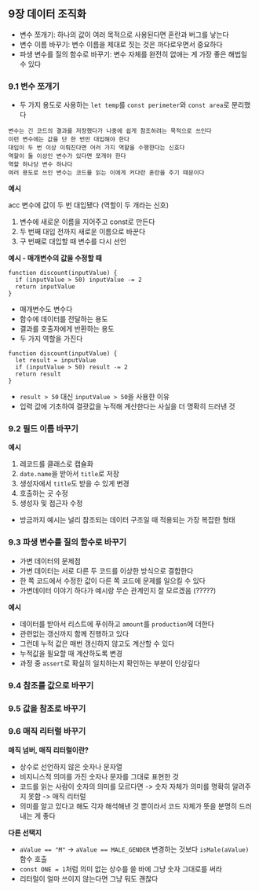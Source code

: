 ## 9장 데이터 조직화

- 변수 쪼개기: 하나의 값이 여러 목적으로 사용된다면 혼란과 버그를 낳는다
- 변수 이름 바꾸기: 변수 이름을 제대로 짓는 것은 까다로우면서 중요하다
- 파생 변수를 질의 함수로 바꾸기: 변수 자체를 완전히 없애는 게 가장 좋은 해법일 수 있다

### 9.1 변수 쪼개기

- 두 가지 용도로 사용하는 `let temp`를 `const perimeter`와 `const area`로 분리했다

```
변수는 긴 코드의 결과를 저장했다가 나중에 쉽게 참조하려는 목적으로 쓰인다
이런 변수에는 값을 단 한 번만 대입해야 한다
대입이 두 번 이상 이뤄진다면 어러 가지 역할을 수행한다는 신호다
역할이 둘 이상인 변수가 있다면 쪼개야 한다
역할 하나당 변수 하나다
여러 용도로 쓰인 변수는 코드를 읽는 이에게 커다란 혼란을 주기 때문이다
```

**예시**

acc 변수에 값이 두 번 대입됐다 (역할이 두 개라는 신호)

1. 변수에 새로운 이름을 지어주고 const로 만든다
2. 두 번째 대입 전까지 새로운 이름으로 바꾼다
3. 구 번째로 대입할 때 변수를 다시 선언

**예시 - 매개변수의 값을 수정할 때**

```
function discount(inputValue) {
  if (inputValue > 50) inputValue -= 2
  return inputValue
}
```

- 매개변수도 변수다
- 함수에 데이터를 전달하는 용도
- 결과를 호출자에게 반환하는 용도
- 두 가지 역할을 가진다

```
function discount(inputValue) {
  let result = inputValue
  if (inputValue > 50) result -= 2
  return result
}
```

- `result > 50` 대신 `inputValue > 50`을 사용한 이유
- 입력 값에 기초하여 결괏값을 누적해 계산한다는 사실을 더 명확히 드러낸 것

### 9.2 필드 이름 바꾸기

**예시**

1. 레코드를 클래스로 캡슐화 
2. `date.name`을 받아서 `title`로 저장
3. 생성자에서 `title`도 받을 수 있게 변경
4. 호출하는 곳 수정
5. 생성자 및 접근자 수정

- 방금까지 예시는 널리 참조되는 데이터 구조일 때 적용되는 가장 복잡한 형태

### 9.3 파생 변수를 질의 함수로 바꾸기

- 가변 데이터의 문제점
- 가변 데이터는 서로 다른 두 코드를 이상한 방식으로 결합한다
- 한 쪽 코드에서 수정한 값이 다른 쪽 코드에 문제를 일으킬 수 있다
- 가변데이터 이야기 하다가 예시랑 무슨 관계인지 잘 모르겠음 (?????)

**예시**

- 데이터를 받아서 리스트에 푸쉬하고 `amount`를 `production`에 더한다
- 관련없는 갱신까지 함께 진행하고 있다
- 그런데 누적 값은 매번 갱신하지 않고도 계산할 수 있다
- 누적값을 필요할 때 계산하도록 변경
- 과정 중 `assert`로 확실히 일치하는지 확인하는 부분이 인상깊다


### 9.4 참조를 값으로 바꾸기

### 9.5 값을 참조로 바꾸기

### 9.6 매직 리터럴 바꾸기

**매직 넘버, 매직 리터럴이란?**

- 상수로 선언하지 않은 숫자나 문자열
- 비지니스적 의미를 가진 숫자나 문자를 그대로 표현한 것
- 코드를 읽는 사람이 숫자의 의미를 모르다면 -> 숫자 자체가 의미를 명확히 알려주지 못함 -> 매직 리터럴
- 의미를 알고 있다고 해도 각자 해석해낸 것 뿐이라서 코드 자체가 뜻을 분명히 드러내는 게 좋다

**다른 선택지**

- `aValue == "M"` -> `aValue == MALE_GENDER` 변경하는 것보다 `isMale(aValue)` 함수 호출
- `const ONE = 1`처럼 의미 없는 상수를 쓸 바에 그냥 숫자 그대로를 써라
- 리터럴이 얼마 쓰이지 않는다면 그냥 둬도 괜찮다

